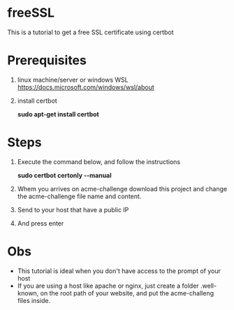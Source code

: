 
# freeSSL
This is a tutorial to get a free SSL certificate using certbot

# Prerequisites
 1. linux machine/server or windows WSL https://docs.microsoft.com/windows/wsl/about
 2. install certbot
 

    **sudo apt-get install certbot**

 
# Steps

 1. Execute the command below, and follow the instructions

    **sudo certbot certonly --manual**

 2. Whem you arrives on acme-challenge download this project and change the acme-challenge file name and content.
 3. Send to your host that have a public IP
 4. And press enter
 
 
# Obs


 - This tutorial is ideal when you don't have access to the prompt of your host
 - If you are using a host like apache or nginx, just create a folder .well-known, on the root path of your website, and put the acme-challeng files inside.
